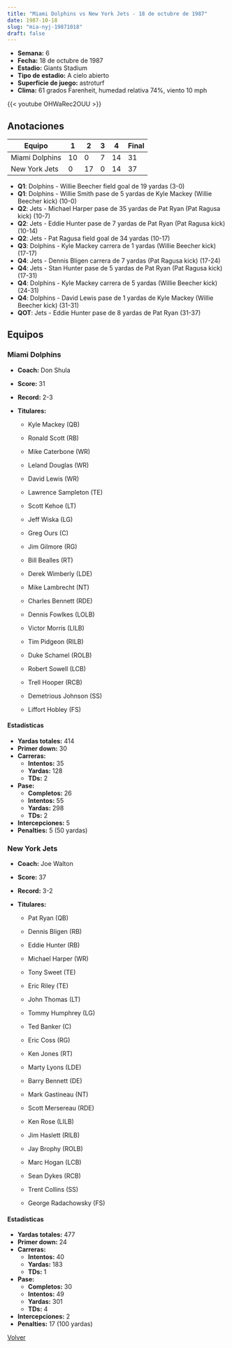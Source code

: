 ```yaml
---
title: "Miami Dolphins vs New York Jets - 18 de octubre de 1987"
date: 1987-10-18
slug: "mia-nyj-19871018"
draft: false
---
```


- **Semana:** 6
- **Fecha:** 18 de octubre de 1987
- **Estadio:** Giants Stadium
- **Tipo de estadio:** A cielo abierto
- **Superficie de juego:** astroturf
- **Clima:** 61 grados Farenheit, humedad relativa 74%, viento 10 mph


{{< youtube OHWaRec2OUU >}}


## Anotaciones
| Equipo | 1 | 2 | 3 | 4 | Final |
|--------|---|---|---|---|-------|
| Miami Dolphins  | 10 | 0 | 7 | 14  | 31 |
| New York Jets  | 0 | 17 | 0 | 14  | 37 |
- **Q1**: Dolphins - Willie Beecher field goal de 19 yardas (3-0)
- **Q1**: Dolphins - Willie Smith pase de 5 yardas de Kyle Mackey (Willie Beecher kick) (10-0)
- **Q2**: Jets - Michael Harper pase de 35 yardas de Pat Ryan (Pat Ragusa kick) (10-7)
- **Q2**: Jets - Eddie Hunter pase de 7 yardas de Pat Ryan (Pat Ragusa kick) (10-14)
- **Q2**: Jets - Pat Ragusa field goal de 34 yardas (10-17)
- **Q3**: Dolphins - Kyle Mackey carrera de 1 yardas (Willie Beecher kick) (17-17)
- **Q4**: Jets - Dennis Bligen carrera de 7 yardas (Pat Ragusa kick) (17-24)
- **Q4**: Jets - Stan Hunter pase de 5 yardas de Pat Ryan (Pat Ragusa kick) (17-31)
- **Q4**: Dolphins - Kyle Mackey carrera de 5 yardas (Willie Beecher kick) (24-31)
- **Q4**: Dolphins - David Lewis pase de 1 yardas de Kyle Mackey (Willie Beecher kick) (31-31)
- **QOT**: Jets - Eddie Hunter pase de 8 yardas de Pat Ryan (31-37)


## Equipos


### Miami Dolphins
* **Coach:** Don Shula
* **Score:** 31
* **Record:** 2-3
* **Titulares:** 

  * Kyle Mackey (QB) 

  * Ronald Scott (RB) 

  * Mike Caterbone (WR) 

  * Leland Douglas (WR) 

  * David Lewis (WR) 

  * Lawrence Sampleton (TE) 

  * Scott Kehoe (LT) 

  * Jeff Wiska (LG) 

  * Greg Ours (C) 

  * Jim Gilmore (RG) 

  * Bill Bealles (RT) 

  * Derek Wimberly (LDE) 

  * Mike Lambrecht (NT) 

  * Charles Bennett (RDE) 

  * Dennis Fowlkes (LOLB) 

  * Victor Morris (LILB) 

  * Tim Pidgeon (RILB) 

  * Duke Schamel (ROLB) 

  * Robert Sowell (LCB) 

  * Trell Hooper (RCB) 

  * Demetrious Johnson (SS) 

  * Liffort Hobley (FS) 

#### Estadísticas
* **Yardas totales:** 414
* **Primer down:** 30
* **Carreras:**
  * **Intentos:** 35
  * **Yardas:** 128
  * **TDs:** 2
* **Pase:**
  * **Completos:** 26
  * **Intentos:** 55
  * **Yardas:** 298
  * **TDs:** 2
* **Intercepciones:** 5
* **Penalties:** 5 (50 yardas)

### New York Jets
* **Coach:** Joe Walton
* **Score:** 37
* **Record:** 3-2
* **Titulares:** 

  * Pat Ryan (QB) 

  * Dennis Bligen (RB) 

  * Eddie Hunter (RB) 

  * Michael Harper (WR) 

  * Tony Sweet (TE) 

  * Eric Riley (TE) 

  * John Thomas (LT) 

  * Tommy Humphrey (LG) 

  * Ted Banker (C) 

  * Eric Coss (RG) 

  * Ken Jones (RT) 

  * Marty Lyons (LDE) 

  * Barry Bennett (DE) 

  * Mark Gastineau (NT) 

  * Scott Mersereau (RDE) 

  * Ken Rose (LILB) 

  * Jim Haslett (RILB) 

  * Jay Brophy (ROLB) 

  * Marc Hogan (LCB) 

  * Sean Dykes (RCB) 

  * Trent Collins (SS) 

  * George Radachowsky (FS) 

#### Estadísticas
* **Yardas totales:** 477
* **Primer down:** 24
* **Carreras:**
  * **Intentos:** 40
  * **Yardas:** 183
  * **TDs:** 1
* **Pase:**
  * **Completos:** 30
  * **Intentos:** 49
  * **Yardas:** 301
  * **TDs:** 4
* **Intercepciones:** 2
* **Penalties:** 17 (100 yardas)


[Volver](/historia/1987)
